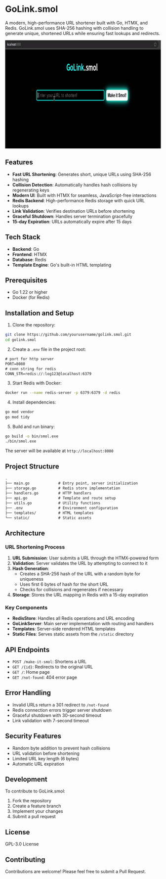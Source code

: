# GoLink.smol

A modern, high-performance URL shortener built with Go, HTMX, and Redis. GoLink.smol uses SHA-256 hashing with collision handling to generate unique, shortened URLs while ensuring fast lookups and redirects.

<img src="./static/GoLinkDemoGIF.gif" width="850" height="350" alt="Alt Text">

## Features

- **Fast URL Shortening**: Generates short, unique URLs using SHA-256 hashing
- **Collision Detection**: Automatically handles hash collisions by regenerating keys
- **Modern UI**: Built with HTMX for seamless, JavaScript-free interactions
- **Redis Backend**: High-performance Redis storage with quick URL lookups
- **Link Validation**: Verifies destination URLs before shortening
- **Graceful Shutdown**: Handles server termination gracefully
- **15-day Expiration**: URLs automatically expire after 15 days

## Tech Stack

- **Backend**: Go
- **Frontend**: HTMX
- **Database**: Redis
- **Template Engine**: Go's built-in HTML templating

## Prerequisites

- Go 1.22 or higher
- Docker (for Redis)

## Installation and Setup

1. Clone the repository:

```bash
git clone https://github.com/yourusername/golink.smol.git
cd golink.smol
```

2. Create a `.env` file in the project root:

```env
# port for http server
PORT=8080
# conn string for redis
CONN_STR=redis://:log123@localhost:6379
```

3. Start Redis with Docker:

```bash
docker run --name redis-server -p 6379:6379 -d redis
```

4. Install dependencies:

```bash
go mod vendor
go mod tidy
```

5. Build and run binary:

```bash
go build -o bin/smol.exe
./bin/smol.exe
```

The server will be available at `http://localhost:8080`

## Project Structure

```
.
├── main.go             # Entry point, server initialization
├── storage.go          # Redis store implementation
├── handlers.go         # HTTP handlers
├── api.go              # Template and route setup
├── utils.go            # Utility functions
├── .env                # Environment configuration
├── templates/          # HTML templates
└── static/             # Static assets
```

## Architecture

### URL Shortening Process

1. **URL Submission**: User submits a URL through the HTMX-powered form
2. **Validation**: Server validates the URL by attempting to connect to it
3. **Hash Generation**:
   - Creates a SHA-256 hash of the URL with a random byte for uniqueness
   - Uses first 6 bytes of hash for the short URL
   - Checks for collisions and regenerates if necessary
4. **Storage**: Stores the URL mapping in Redis with a 15-day expiration

### Key Components

- **RedisStore**: Handles all Redis operations and URL encoding
- **GoLinkServer**: Main server implementation with routing and handlers
- **Templates**: Server-side rendered HTML templates
- **Static Files**: Serves static assets from the `/static` directory

## API Endpoints

- `POST /make-it-smol`: Shortens a URL
- `GET /{id}`: Redirects to the original URL
- `GET /`: Home page
- `GET /not-found`: 404 error page

## Error Handling

- Invalid URLs return a 301 redirect to `/not-found`
- Redis connection errors trigger server shutdown
- Graceful shutdown with 30-second timeout
- Link validation with 7-second timeout

## Security Features

- Random byte addition to prevent hash collisions
- URL validation before shortening
- Limited URL key length (6 bytes)
- Automatic URL expiration

## Development

To contribute to GoLink.smol:

1. Fork the repository
2. Create a feature branch
3. Implement your changes
4. Submit a pull request

## License

GPL-3.0 License

## Contributing

Contributions are welcome! Please feel free to submit a Pull Request.
